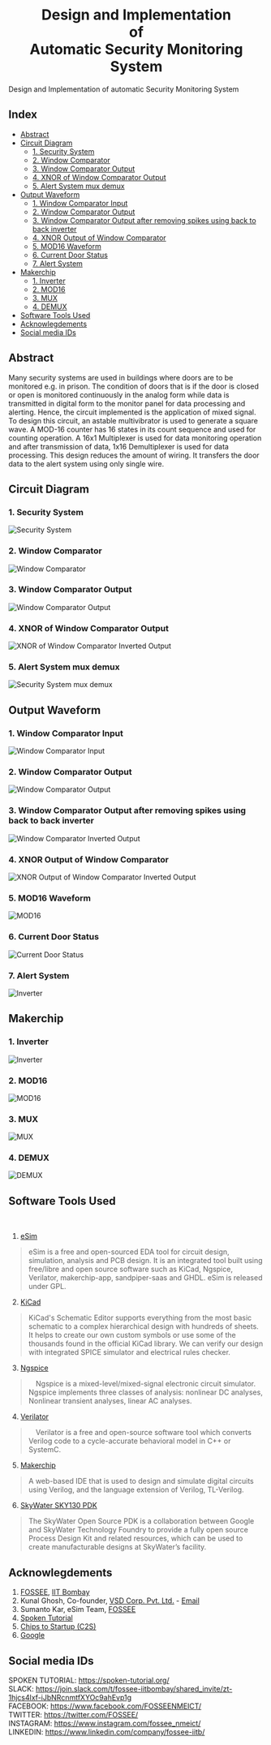 <h1 align="center"> Design and Implementation<br>of<br>Automatic Security Monitoring System </h1>
Design and Implementation of automatic Security Monitoring System

<h2>Index</h2>
<!-- START doctoc generated TOC please keep comment here to allow auto update -->
<!-- DON'T EDIT THIS SECTION, INSTEAD RE-RUN doctoc TO UPDATE -->

- [Abstract](#abstract)
- [Circuit Diagram](#circuit-diagram)
  - [1. Security System](#1-security-system)
  - [2. Window Comparator](#2-window-comparator)
  - [3. Window Comparator Output](#3-window-comparator-output)
  - [4. XNOR of Window Comparator Output](#4-xnor-of-window-comparator-output)
  - [5. Alert System mux demux](#5-alert-system-mux-demux)
- [Output Waveform](#output-waveform)
  - [1. Window Comparator Input](#1-window-comparator-input)
  - [2. Window Comparator Output](#2-window-comparator-output)
  - [3. Window Comparator Output after removing spikes using back to back inverter](#3-window-comparator-output-after-removing-spikes-using-back-to-back-inverter)
  - [4. XNOR Output of Window Comparator](#4-xnor-output-of-window-comparator)
  - [5. MOD16 Waveform](#5-mod16-waveform)
  - [6. Current Door Status](#6-current-door-status)
  - [7. Alert System](#7-alert-system)
- [Makerchip](#makerchip)
  - [1. Inverter](#1-inverter)
  - [2. MOD16](#2-mod16)
  - [3. MUX](#3-mux)
  - [4. DEMUX](#4-demux)
- [Software Tools Used](#software-tools-used)
- [Acknowlegdements](#acknowlegdements)
- [Social media IDs](#social-media-ids)

<!-- END doctoc generated TOC please keep comment here to allow auto update -->


## Abstract
Many security systems are used in buildings where doors are to be monitored e.g. in prison. The condition of doors that is if the door is closed or open is monitored continuously in the analog form while data is transmitted in digital form to the monitor panel for data processing and alerting. Hence, the circuit implemented is the application of mixed signal. To design this circuit, an astable multivibrator is used to generate a square wave. A MOD-16 counter has 16 states in its count sequence and used for counting operation. A 16x1 Multiplexer is used for data monitoring operation and after transmission of data, 1x16 Demultiplexer is used for data processing. This design reduces the amount of wiring. It transfers the door data to the alert system using only single wire.


## Circuit Diagram

### 1. Security System

<img align="center" src="./Images/esim_Circuit/Security%20System.jpg" alt="Security System">

### 2. Window Comparator

<img align="center" src="./Images/esim_Circuit/Window%20Comparator.jpg" alt="Window Comparator">

### 3. Window Comparator Output

<img align="center" src="./Images/esim_Circuit/Window%20Comparator%20Output%20INV.jpg" alt="Window Comparator Output">

### 4. XNOR of Window Comparator Output

<img align="center" src="./Images/esim_Circuit/XNOR.jpg" alt="XNOR of Window Comparator Inverted Output">

### 5. Alert System mux demux

<img align="center" src="./Images/esim_Circuit/Security%20System%20mux%20demux.jpg" alt="Security System mux demux">

<br>

## Output Waveform

### 1. Window Comparator Input

<img align="center" src="./Images/Output%20Waveform/Window%20Comparator%20Input.svg" alt="Window Comparator Input">

### 2. Window Comparator Output

<img align="center" src="./Images/Output%20Waveform/Window%20Comparator%20Output.svg" alt="Window Comparator Output">

### 3. Window Comparator Output after removing spikes using back to back inverter

<img align="center" src="./Images/Output%20Waveform/Window%20Comparator%20Inverted%20Output.svg" alt="Window Comparator Inverted Output">

### 4. XNOR Output of Window Comparator

<img align="center" src="./Images/Output%20Waveform/xor%20of%20WIN%20COMP%20INV%20Output.svg" alt="XNOR Output of Window Comparator Inverted Output">

### 5. MOD16 Waveform

<img align="center" src="./Images/Output%20Waveform/mod16.svg" alt="MOD16">

### 6. Current Door Status

<img align="center" src="./Images/Output%20Waveform/DoorIn.svg" alt="Current Door Status">

### 7. Alert System

<img align="center" src="./Images/Output%20Waveform/Security%20System%20Output.svg" alt="Inverter">

<br>

## Makerchip

### 1. Inverter

<img align="center" src="./Images/MakerChip/Inverter.jpg" alt="Inverter">

### 2. MOD16

<img align="center" src="./Images/MakerChip/Mod16.jpg" alt="MOD16">

### 3. MUX

<img align="center" src="./Images/MakerChip/MUX.jpg" alt="MUX">

### 4. DEMUX

<img align="center" src="./Images/MakerChip/DEMUX.jpg" alt="DEMUX">

<br>

## Software Tools Used

<br>

1. [eSim](https://esim.fossee.in/home) 

> eSim is a free and open-sourced EDA tool for circuit design, simulation, analysis and PCB design. It is an integrated tool built using free/libre and open source software such as KiCad, Ngspice, Verilator, makerchip-app, sandpiper-saas and GHDL. eSim is released under GPL.

2. [KiCad](https://www.kicad.org/)

> KiCad's Schematic Editor supports everything from the most basic schematic to a complex hierarchical design with hundreds of sheets. It helps to create our own custom symbols or use some of the thousands found in the official KiCad library. We can verify our design with integrated SPICE simulator and electrical rules checker.

3. [Ngspice](http://ngspice.sourceforge.net/)

>  Ngspice is a mixed-level/mixed-signal electronic circuit simulator. Ngspice implements three classes of analysis: nonlinear DC analyses, Nonlinear transient analyses, linear AC analyses.
   
4. [Verilator](https://www.veripool.org/verilator/)

>  Verilator is a free and open-source software tool which converts Verilog code to a cycle-accurate behavioral model in C++ or SystemC.
   
5. [Makerchip](https://www.makerchip.com/)
>  A web-based IDE that is used to design and simulate digital circuits using Verilog, and the language extension of Verilog, TL-Verilog.  

6. [SkyWater SKY130 PDK](https://skywater-pdk.rtfd.io/)

> The SkyWater Open Source PDK is a collaboration between Google and SkyWater Technology Foundry to provide a fully open source Process Design Kit and related resources, which can be used to create manufacturable designs at SkyWater’s facility.


## Acknowlegdements
1. [FOSSEE](https://fossee.in/), [IIT Bombay](http://iitb.ac.in/)
2. Kunal Ghosh, Co-founder, [VSD Corp. Pvt. Ltd.](https://www.vlsisystemdesign.com/) - [Email](kunalpghosh@gmail.com)
3. Sumanto Kar, eSim Team, [FOSSEE](https://fossee.in/)
4. [Spoken Tutorial](https://spoken-tutorial.org/)
5. [Chips to Startup (C2S)](https://www.c2s.gov.in/)
6. [Google](https://www.google.co.in/)

## Social media IDs
SPOKEN TUTORIAL: https://spoken-tutorial.org/ \
SLACK: https://join.slack.com/t/fossee-iitbombay/shared_invite/zt-1hjcs4lxf-iJbNRcnmtfXYOc9ahEvp1g \
FACEBOOK: https://www.facebook.com/FOSSEENMEICT/ \
TWITTER: https://twitter.com/FOSSEE/ \
INSTAGRAM: https://www.instagram.com/fossee_nmeict/ \
LINKEDIN: https://www.linkedin.com/company/fossee-iitb/
